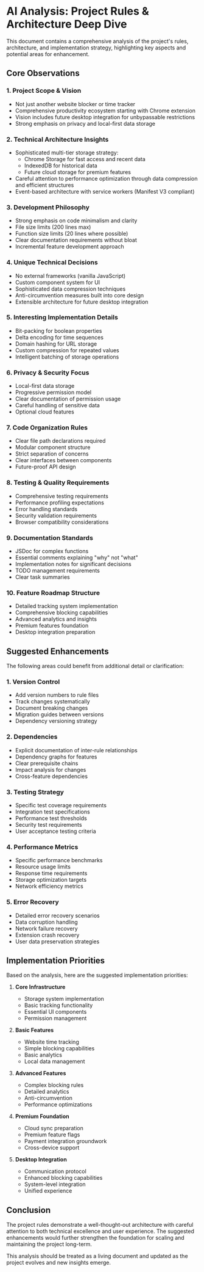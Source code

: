 # AI Analysis: Project Rules & Architecture Deep Dive

This document contains a comprehensive analysis of the project's rules, architecture, and implementation strategy, highlighting key aspects and potential areas for enhancement.

## Core Observations

### 1. Project Scope & Vision
- Not just another website blocker or time tracker
- Comprehensive productivity ecosystem starting with Chrome extension
- Vision includes future desktop integration for unbypassable restrictions
- Strong emphasis on privacy and local-first data storage

### 2. Technical Architecture Insights
- Sophisticated multi-tier storage strategy:
  - Chrome Storage for fast access and recent data
  - IndexedDB for historical data
  - Future cloud storage for premium features
- Careful attention to performance optimization through data compression and efficient structures
- Event-based architecture with service workers (Manifest V3 compliant)

### 3. Development Philosophy
- Strong emphasis on code minimalism and clarity
- File size limits (200 lines max)
- Function size limits (20 lines where possible)
- Clear documentation requirements without bloat
- Incremental feature development approach

### 4. Unique Technical Decisions
- No external frameworks (vanilla JavaScript)
- Custom component system for UI
- Sophisticated data compression techniques
- Anti-circumvention measures built into core design
- Extensible architecture for future desktop integration

### 5. Interesting Implementation Details
- Bit-packing for boolean properties
- Delta encoding for time sequences
- Domain hashing for URL storage
- Custom compression for repeated values
- Intelligent batching of storage operations

### 6. Privacy & Security Focus
- Local-first data storage
- Progressive permission model
- Clear documentation of permission usage
- Careful handling of sensitive data
- Optional cloud features

### 7. Code Organization Rules
- Clear file path declarations required
- Modular component structure
- Strict separation of concerns
- Clear interfaces between components
- Future-proof API design

### 8. Testing & Quality Requirements
- Comprehensive testing requirements
- Performance profiling expectations
- Error handling standards
- Security validation requirements
- Browser compatibility considerations

### 9. Documentation Standards
- JSDoc for complex functions
- Essential comments explaining "why" not "what"
- Implementation notes for significant decisions
- TODO management requirements
- Clear task summaries

### 10. Feature Roadmap Structure
- Detailed tracking system implementation
- Comprehensive blocking capabilities
- Advanced analytics and insights
- Premium features foundation
- Desktop integration preparation

## Suggested Enhancements

The following areas could benefit from additional detail or clarification:

### 1. Version Control
- Add version numbers to rule files
- Track changes systematically
- Document breaking changes
- Migration guides between versions
- Dependency versioning strategy

### 2. Dependencies
- Explicit documentation of inter-rule relationships
- Dependency graphs for features
- Clear prerequisite chains
- Impact analysis for changes
- Cross-feature dependencies

### 3. Testing Strategy
- Specific test coverage requirements
- Integration test specifications
- Performance test thresholds
- Security test requirements
- User acceptance testing criteria

### 4. Performance Metrics
- Specific performance benchmarks
- Resource usage limits
- Response time requirements
- Storage optimization targets
- Network efficiency metrics

### 5. Error Recovery
- Detailed error recovery scenarios
- Data corruption handling
- Network failure recovery
- Extension crash recovery
- User data preservation strategies

## Implementation Priorities

Based on the analysis, here are the suggested implementation priorities:

1. **Core Infrastructure**
   - Storage system implementation
   - Basic tracking functionality
   - Essential UI components
   - Permission management

2. **Basic Features**
   - Website time tracking
   - Simple blocking capabilities
   - Basic analytics
   - Local data management

3. **Advanced Features**
   - Complex blocking rules
   - Detailed analytics
   - Anti-circumvention
   - Performance optimizations

4. **Premium Foundation**
   - Cloud sync preparation
   - Premium feature flags
   - Payment integration groundwork
   - Cross-device support

5. **Desktop Integration**
   - Communication protocol
   - Enhanced blocking capabilities
   - System-level integration
   - Unified experience

## Conclusion

The project rules demonstrate a well-thought-out architecture with careful attention to both technical excellence and user experience. The suggested enhancements would further strengthen the foundation for scaling and maintaining the project long-term.

This analysis should be treated as a living document and updated as the project evolves and new insights emerge.